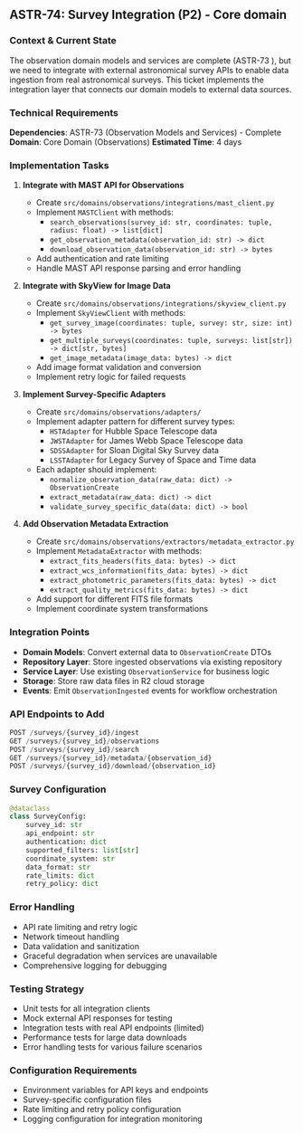 ## **ASTR-74: Survey Integration (P2) - Core domain**

### **Context & Current State**
The observation domain models and services are complete (ASTR-73 ), but we need to integrate with external astronomical survey APIs to enable data ingestion from real astronomical surveys. This ticket implements the integration layer that connects our domain models to external data sources.

### **Technical Requirements**

**Dependencies**: ASTR-73 (Observation Models and Services) -  Complete
**Domain**: Core Domain (Observations)
**Estimated Time**: 4 days

### **Implementation Tasks**

1. **Integrate with MAST API for Observations**
   - Create `src/domains/observations/integrations/mast_client.py`
   - Implement `MASTClient` with methods:
     - `search_observations(survey_id: str, coordinates: tuple, radius: float) -> list[dict]`
     - `get_observation_metadata(observation_id: str) -> dict`
     - `download_observation_data(observation_id: str) -> bytes`
   - Add authentication and rate limiting
   - Handle MAST API response parsing and error handling

2. **Integrate with SkyView for Image Data**
   - Create `src/domains/observations/integrations/skyview_client.py`
   - Implement `SkyViewClient` with methods:
     - `get_survey_image(coordinates: tuple, survey: str, size: int) -> bytes`
     - `get_multiple_surveys(coordinates: tuple, surveys: list[str]) -> dict[str, bytes]`
     - `get_image_metadata(image_data: bytes) -> dict`
   - Add image format validation and conversion
   - Implement retry logic for failed requests

3. **Implement Survey-Specific Adapters**
   - Create `src/domains/observations/adapters/`
   - Implement adapter pattern for different survey types:
     - `HSTAdapter` for Hubble Space Telescope data
     - `JWSTAdapter` for James Webb Space Telescope data
     - `SDSSAdapter` for Sloan Digital Sky Survey data
     - `LSSTAdapter` for Legacy Survey of Space and Time data
   - Each adapter should implement:
     - `normalize_observation_data(raw_data: dict) -> ObservationCreate`
     - `extract_metadata(raw_data: dict) -> dict`
     - `validate_survey_specific_data(data: dict) -> bool`

4. **Add Observation Metadata Extraction**
   - Create `src/domains/observations/extractors/metadata_extractor.py`
   - Implement `MetadataExtractor` with methods:
     - `extract_fits_headers(fits_data: bytes) -> dict`
     - `extract_wcs_information(fits_data: bytes) -> dict`
     - `extract_photometric_parameters(fits_data: bytes) -> dict`
     - `extract_quality_metrics(fits_data: bytes) -> dict`
   - Add support for different FITS file formats
   - Implement coordinate system transformations

### **Integration Points**

- **Domain Models**: Convert external data to `ObservationCreate` DTOs
- **Repository Layer**: Store ingested observations via existing repository
- **Service Layer**: Use existing `ObservationService` for business logic
- **Storage**: Store raw data files in R2 cloud storage
- **Events**: Emit `ObservationIngested` events for workflow orchestration

### **API Endpoints to Add**
```python
POST /surveys/{survey_id}/ingest
GET /surveys/{survey_id}/observations
POST /surveys/{survey_id}/search
GET /surveys/{survey_id}/metadata/{observation_id}
POST /surveys/{survey_id}/download/{observation_id}
```

### **Survey Configuration**
```python
@dataclass
class SurveyConfig:
    survey_id: str
    api_endpoint: str
    authentication: dict
    supported_filters: list[str]
    coordinate_system: str
    data_format: str
    rate_limits: dict
    retry_policy: dict
```

### **Error Handling**
- API rate limiting and retry logic
- Network timeout handling
- Data validation and sanitization
- Graceful degradation when services are unavailable
- Comprehensive logging for debugging

### **Testing Strategy**
- Unit tests for all integration clients
- Mock external API responses for testing
- Integration tests with real API endpoints (limited)
- Performance tests for large data downloads
- Error handling tests for various failure scenarios

### **Configuration Requirements**
- Environment variables for API keys and endpoints
- Survey-specific configuration files
- Rate limiting and retry policy configuration
- Logging configuration for integration monitoring
